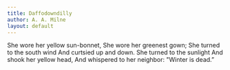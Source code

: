 ```yaml
---
title: Daffodowndilly
author: A. A. Milne
layout: default
---
```


She wore her yellow sun-bonnet,
  She wore her greenest gown;
She turned to the south wind
  And curtsied up and down.
She turned to the sunlight
  And shook her yellow head,
And whispered to her neighbor:
  "Winter is dead.”